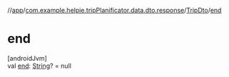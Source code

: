 //[app](../../../index.md)/[com.example.helpie.tripPlanificator.data.dto.response](../index.md)/[TripDto](index.md)/[end](end.md)

# end

[androidJvm]\
val [end](end.md): [String](https://kotlinlang.org/api/latest/jvm/stdlib/kotlin/-string/index.html)? = null
